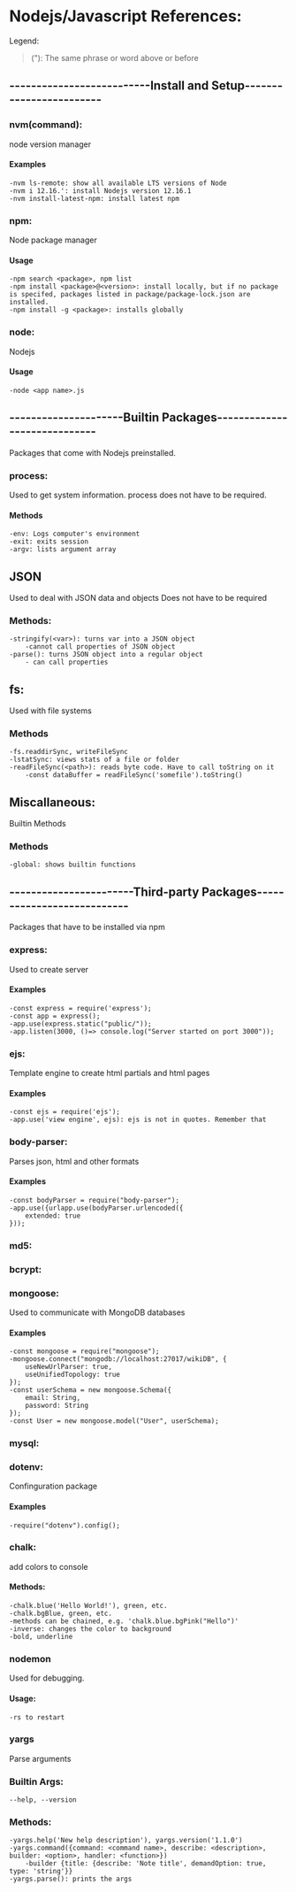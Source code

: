 # Nodejs/Javascript References:
Legend:
>("): The same phrase or word above or before

## --------------------------Install and Setup------------------------

### nvm(command): 
node version manager
#### Examples
	-nvm ls-remote: show all available LTS versions of Node
	-nvm i 12.16.': install Nodejs version 12.16.1
	-nvm install-latest-npm: install latest npm
	

### npm:	
Node package manager
#### Usage
	-npm search <package>, npm list
	-npm install <package>@<version>: install locally, but if no package is specifed, packages listed in package/package-lock.json are installed.
	-npm install -g <package>: installs globally 

### node:	
Nodejs
#### Usage
	-node <app name>.js

## ---------------------Builtin Packages-----------------------------
Packages that come with Nodejs preinstalled.
### process:
Used to get system information.
process does not have to be required.
#### Methods
	-env: Logs computer's environment
	-exit: exits session
	-argv: lists argument array
		
## JSON
Used to deal with JSON data and objects
Does not have to be required
### Methods:
	-stringify(<var>): turns var into a JSON object
		-cannot call properties of JSON object
	-parse(): turns JSON object into a regular object
		- can call properties

## fs:
Used with file systems
### Methods
	-fs.readdirSync, writeFileSync 
	-lstatSync: views stats of a file or folder
	-readFileSync(<path>): reads byte code. Have to call toString on it
		-const dataBuffer = readFileSync('somefile').toString() 

## Miscallaneous:
Builtin Methods
### Methods
	-global: shows builtin functions

## -----------------------Third-party Packages---------------------------
Packages that have to be installed via npm	
### express:
Used to create server
#### Examples
	-const express = require('express');
	-const app = express();
	-app.use(express.static("public/"));
	-app.listen(3000, ()=> console.log("Server started on port 3000"));

### ejs:
Template engine to create html partials and html pages
#### Examples
	-const ejs = require('ejs');
	-app.use('view engine', ejs): ejs is not in quotes. Remember that

### body-parser:
Parses json, html and other formats
#### Examples
	-const bodyParser = require("body-parser");
	-app.use({urlapp.use(bodyParser.urlencoded({
		extended: true
	}));

### md5:

### bcrypt:

### mongoose:
Used to communicate with MongoDB databases
#### Examples
	-const mongoose = require("mongoose");
	-mongoose.connect("mongodb://localhost:27017/wikiDB", {
		useNewUrlParser: true,
		useUnifiedTopology: true
	});
	-const userSchema = new mongoose.Schema({
		email: String,
		password: String
	});
	-const User = new mongoose.model("User", userSchema);

### mysql:	

### dotenv:
Confinguration package
#### Examples
	-require("dotenv").config();

### chalk:
add colors to console
#### Methods:
	-chalk.blue('Hello World!'), green, etc.
	-chalk.bgBlue, green, etc.
	-methods can be chained, e.g. 'chalk.blue.bgPink("Hello")'
	-inverse: changes the color to background
	-bold, underline

### nodemon
Used for debugging. 
#### Usage:
	-rs to restart
### yargs
Parse arguments
### Builtin Args:
	--help, --version
### Methods:
	-yargs.help('New help description'), yargs.version('1.1.0')
	-yargs.command({command: <command name>, describe: <description>, builder: <option>, handler: <function>})
		-builder {title: {describe: 'Note title', demandOption: true, type: 'string'}}
	-yargs.parse(): prints the args
	

